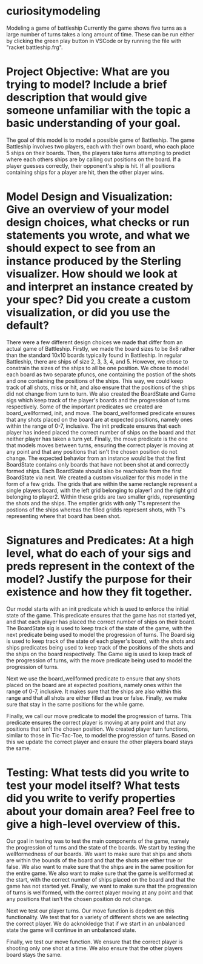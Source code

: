 # curiositymodeling

Modeling a game of battleship
Currently the game shows five turns as a large number of turns takes a long amount of time. These can be run either by clicking the green play button in VSCode or by running the file with "racket battleship.frg".

# Project Objective: What are you trying to model? Include a brief description that would give someone unfamiliar with the topic a basic understanding of your goal.

The goal of this model is to model a possible game of Battleship. The game Battleship involves two players, each with their own board, who each place 5 ships on their boards. Then, the players take turns attempting to predict where each others ships are by calling out positions on the board. If a player guesses correctly, their opponent's ship is hit. If all positions containing ships for a player are hit, then the other player wins.

# Model Design and Visualization: Give an overview of your model design choices, what checks or run statements you wrote, and what we should expect to see from an instance produced by the Sterling visualizer. How should we look at and interpret an instance created by your spec? Did you create a custom visualization, or did you use the default?

There were a few different design choices we made that differ from an actual game of Battleship. Firstly, we made the board sizes to be 8x8 rather than the standard 10x10 boards typically found in Battleship. In regular Battleship, there are ships of size 2, 3, 3, 4, and 5. However, we chose to constrain the sizes of the ships to all be one position.
We chose to model each board as two separate pfuncs, one containing the postion of the shots and one containing the positions of the ships. This way, we could keep track of all shots, miss or hit, and also ensure that the positions of the ships did not change from turn to turn. We also created the BoardState and Game sigs which keep track of the player's boards and the progression of turns respectively.
Some of the important predicates we created are board_wellformed, init, and move. The board_wellformed predicate ensures that any shots placed on the board are at expected positions, namely ones within the range of 0-7, inclusive. The init predicate ensures that each player has indeed placed the correct number of ships on the board and that neither player has taken a turn yet. Finally, the move predicate is the one that models moves between turns, ensuring the correct player is moving at any point and that any positions that isn't the chosen position do not change.
The expected behavior from an instance would be that the first BoardState contains only boards that have not been shot at and correctly formed ships. Each BoardState should also be reachable from the first BoardState via next.
We created a custom visualizer for this model in the form of a few grids. The grids that are within the same rectangle represent a single players board, with the left grid belonging to player1 and the right grid belonging to player2. Within these grids are two smaller grids, representing the shots and the ships. The emptier grids with only T's represent the postions of the ships whereas the filled gridds represent shots, with T's representing where that board has been shot.

# Signatures and Predicates: At a high level, what do each of your sigs and preds represent in the context of the model? Justify the purpose for their existence and how they fit together.

Our model starts with an init predicate which is used to enforce the initial state of the game. This predicate ensures that the game has not started yet, and that each player has placed the correct number of ships on their board. The BoardState sig is used to keep track of the state of the game, with the next predicate being used to model the progression of turns. The Board sig is used to keep track of the state of each player's board, with the shots and ships predicates being used to keep track of the positions of the shots and the ships on the board respectively. The Game sig is used to keep track of the progression of turns, with the move predicate being used to model the progression of turns.

Next we use the board_wellformed predicate to ensure that any shots placed on the board are at expected positions, namely ones within the range of 0-7, inclusive. It makes sure that the ships are also within this range and that all shots are either filled as true or false. Finally, we make sure that stay in the same positions for the while game.

Finally, we call our move predicate to model the progression of turns. This predicate ensures the correct player is moving at any point and that any positions that isn't the chosen position. We created player turn functions, similar to those in Tic-Tac-Toe, to model the progression of turns. Based on this we update the correct player and ensure the other players board stays the same.

# Testing: What tests did you write to test your model itself? What tests did you write to verify properties about your domain area? Feel free to give a high-level overview of this.

Our goal in testing was to test the main components of the game, namely the progression of turns and the state of the boards. We start by testing the wellformedness of our boards. We want to make sure that ships and shots are within the bounds of the board and that the shots are either true or false. We also want to make sure that the ships are in the same position for the entire game. We also want to make sure that the game is wellformed at the start, with the correct number of ships placed on the board and that the game has not started yet. Finally, we want to make sure that the progression of turns is wellformed, with the correct player moving at any point and that any positions that isn't the chosen position do not change.

Next we test our player turns. Our move function is depdent on this functionality. We test that for a variety of different shots we are selecting the correct player. We do acknokledge that if we start in an unbalanced state the game will continue in an unbalanced state.

Finally, we test our move function. We ensure that the correct player is shooting only one shot at a time. We also ensure that the other players board stays the same.
